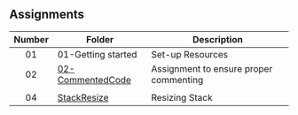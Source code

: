## Assignments

| Number | Folder | Description |
| :----: | ------ | ----------- |
|01|01-Getting started|Set-up Resources|
|02|<a href="https://github.com/LandenSJones/3013-ALG-Jones/tree/master/Assignments/02-CommentedCode/">02-CommentedCode|Assignment to ensure proper commenting|
  ||||
  |04|<a href="https://github.com/LandenSJones/3013-ALG-Jones/tree/master/Assignments/04-StackResize/">StackResize|Resizing Stack|
